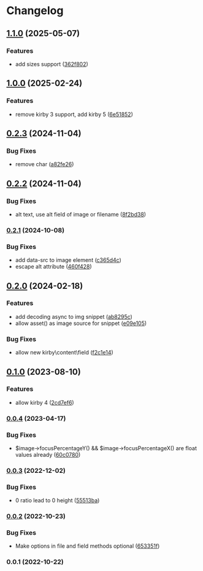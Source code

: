 # Changelog

## [1.1.0](https://github.com/femundfilou/kirby-image-snippet/compare/v1.0.0...v1.1.0) (2025-05-07)

### Features

* add sizes support ([362f802](https://github.com/femundfilou/kirby-image-snippet/commit/362f8023531470d45b6a1d7e6e856e55555d7167))

## [1.0.0](https://github.com/femundfilou/kirby-image-snippet/compare/v0.2.3...v1.0.0) (2025-02-24)

### Features

* remove kirby 3 support, add kirby 5 ([6e51852](https://github.com/femundfilou/kirby-image-snippet/commit/6e51852974f1129507603979196c93c8f93f72cb))

## [0.2.3](https://github.com/femundfilou/kirby-image-snippet/compare/v0.2.2...v0.2.3) (2024-11-04)

### Bug Fixes

* remove char ([a82fe26](https://github.com/femundfilou/kirby-image-snippet/commit/a82fe26237d4293bbb80331b42da15ab3897a4fa))

## [0.2.2](https://github.com/femundfilou/kirby-image-snippet/compare/v0.2.1...v0.2.2) (2024-11-04)

### Bug Fixes

* alt text, use alt field of image or filename ([8f2bd38](https://github.com/femundfilou/kirby-image-snippet/commit/8f2bd384a3678a261a6c18382562f53307f6732b))

### [0.2.1](https://github.com/femundfilou/kirby-image-snippet/compare/v0.2.0...v0.2.1) (2024-10-08)


### Bug Fixes

* add data-src to image element ([c365d4c](https://github.com/femundfilou/kirby-image-snippet/commit/c365d4c35c9190aa6d65168fed494e2f5e04d4ba))
* escape alt attribute ([460f428](https://github.com/femundfilou/kirby-image-snippet/commit/460f4288f4f9a1bd4ee09d34fd41d1e4b1511094))

## [0.2.0](https://github.com/femundfilou/kirby-image-snippet/compare/v0.1.0...v0.2.0) (2024-02-18)


### Features

* add decoding async to img snippet ([ab8295c](https://github.com/femundfilou/kirby-image-snippet/commit/ab8295cf79670a74994308c8202248ab5cb4e3a4))
* allow asset() as image source for snippet ([e09e105](https://github.com/femundfilou/kirby-image-snippet/commit/e09e10527be9afd1eb1e897353addd60fe96f828))


### Bug Fixes

* allow new kirby\content\field ([f2c1e14](https://github.com/femundfilou/kirby-image-snippet/commit/f2c1e1474101f25ea1c3449c9643ecdbd5133097))

## [0.1.0](https://github.com/femundfilou/kirby-image-snippet/compare/v0.0.4...v0.1.0) (2023-08-10)


### Features

* allow kirby 4 ([2cd7ef6](https://github.com/femundfilou/kirby-image-snippet/commit/2cd7ef60bf2e2fd4afc0fb10c70b344d7f29490d))

### [0.0.4](https://github.com/femundfilou/kirby-image-snippet/compare/v0.0.3...v0.0.4) (2023-04-17)


### Bug Fixes

* $image->focusPercentageY() && $image->focusPercentageX() are float values already ([60c0780](https://github.com/femundfilou/kirby-image-snippet/commit/60c07809e95eeadf29c6323bc39a09faf5e13d55))

### [0.0.3](https://github.com/femundfilou/kirby-image-snippet/compare/v0.0.2...v0.0.3) (2022-12-02)


### Bug Fixes

* 0 ratio lead to 0 height ([55513ba](https://github.com/femundfilou/kirby-image-snippet/commit/55513bafe110d8760d98e7d186b623598dccdab7))

### [0.0.2](https://github.com/femundfilou/kirby-image-snippet/compare/v0.0.1...v0.0.2) (2022-10-23)


### Bug Fixes

* Make options in file and field methods optional ([653351f](https://github.com/femundfilou/kirby-image-snippet/commit/653351f84162c9fd74c1f7f75995c8aef9c2093b))

### 0.0.1 (2022-10-22)
